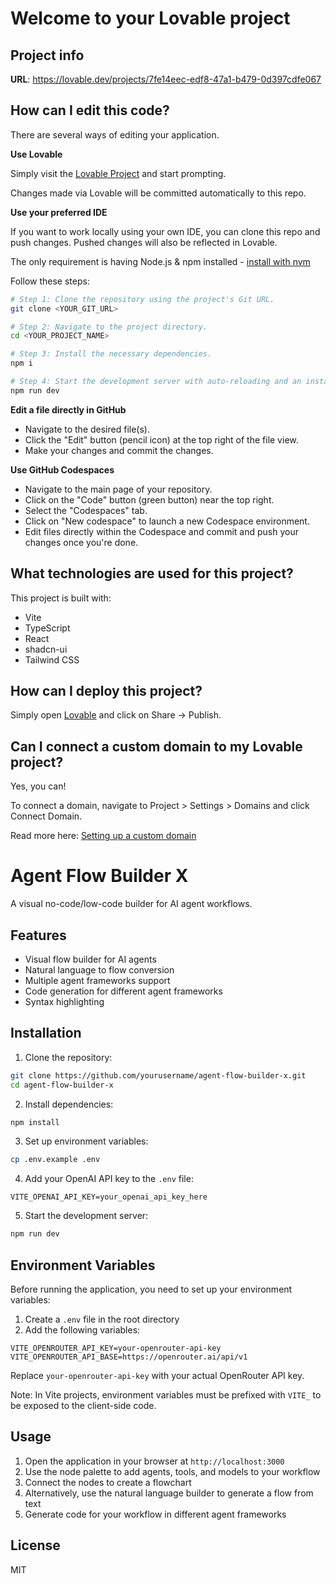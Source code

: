 # Welcome to your Lovable project

## Project info

**URL**: https://lovable.dev/projects/7fe14eec-edf8-47a1-b479-0d397cdfe067

## How can I edit this code?

There are several ways of editing your application.

**Use Lovable**

Simply visit the [Lovable Project](https://lovable.dev/projects/7fe14eec-edf8-47a1-b479-0d397cdfe067) and start prompting.

Changes made via Lovable will be committed automatically to this repo.

**Use your preferred IDE**

If you want to work locally using your own IDE, you can clone this repo and push changes. Pushed changes will also be reflected in Lovable.

The only requirement is having Node.js & npm installed - [install with nvm](https://github.com/nvm-sh/nvm#installing-and-updating)

Follow these steps:

```sh
# Step 1: Clone the repository using the project's Git URL.
git clone <YOUR_GIT_URL>

# Step 2: Navigate to the project directory.
cd <YOUR_PROJECT_NAME>

# Step 3: Install the necessary dependencies.
npm i

# Step 4: Start the development server with auto-reloading and an instant preview.
npm run dev
```

**Edit a file directly in GitHub**

- Navigate to the desired file(s).
- Click the "Edit" button (pencil icon) at the top right of the file view.
- Make your changes and commit the changes.

**Use GitHub Codespaces**

- Navigate to the main page of your repository.
- Click on the "Code" button (green button) near the top right.
- Select the "Codespaces" tab.
- Click on "New codespace" to launch a new Codespace environment.
- Edit files directly within the Codespace and commit and push your changes once you're done.

## What technologies are used for this project?

This project is built with:

- Vite
- TypeScript
- React
- shadcn-ui
- Tailwind CSS

## How can I deploy this project?

Simply open [Lovable](https://lovable.dev/projects/7fe14eec-edf8-47a1-b479-0d397cdfe067) and click on Share -> Publish.

## Can I connect a custom domain to my Lovable project?

Yes, you can!

To connect a domain, navigate to Project > Settings > Domains and click Connect Domain.

Read more here: [Setting up a custom domain](https://docs.lovable.dev/tips-tricks/custom-domain#step-by-step-guide)

# Agent Flow Builder X

A visual no-code/low-code builder for AI agent workflows.

## Features

- Visual flow builder for AI agents
- Natural language to flow conversion
- Multiple agent frameworks support
- Code generation for different agent frameworks
- Syntax highlighting

## Installation

1. Clone the repository:
```bash
git clone https://github.com/yourusername/agent-flow-builder-x.git
cd agent-flow-builder-x
```

2. Install dependencies:
```bash
npm install
```

3. Set up environment variables:
```bash
cp .env.example .env
```

4. Add your OpenAI API key to the `.env` file:
```
VITE_OPENAI_API_KEY=your_openai_api_key_here
```

5. Start the development server:
```bash
npm run dev
```

## Environment Variables

Before running the application, you need to set up your environment variables:

1. Create a `.env` file in the root directory
2. Add the following variables:
```env
VITE_OPENROUTER_API_KEY=your-openrouter-api-key
VITE_OPENROUTER_API_BASE=https://openrouter.ai/api/v1
```

Replace `your-openrouter-api-key` with your actual OpenRouter API key.

Note: In Vite projects, environment variables must be prefixed with `VITE_` to be exposed to the client-side code.

## Usage

1. Open the application in your browser at `http://localhost:3000`
2. Use the node palette to add agents, tools, and models to your workflow
3. Connect the nodes to create a flowchart
4. Alternatively, use the natural language builder to generate a flow from text
5. Generate code for your workflow in different agent frameworks

## License

MIT
